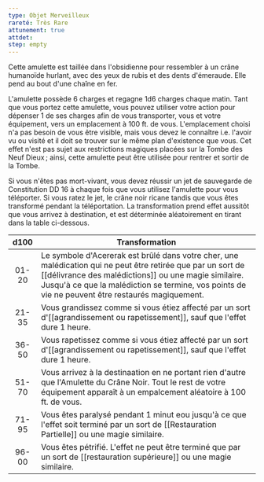 ```yaml
---
type: Objet Merveilleux
rareté: Très Rare
attunement: true
attdet:
step: empty
---
```


Cette amulette est taillée dans l'obsidienne pour ressembler à un crâne humanoïde hurlant, avec des yeux de rubis et des dents d'émeraude. Elle pend au bout d'une chaîne en fer.

L'amulette possède 6 charges et regagne 1d6 charges chaque matin. Tant que vous portez cette amulette, vous pouvez utiliser votre action pour dépenser 1 de ses charges afin de vous transporter, vous et votre équipement, vers un emplacement à 100 ft. de vous. L'emplacement choisi n'a pas besoin de vous être visible, mais vous devez le connaître i.e. l'avoir vu ou visité et il doit se trouver sur le même plan d'existence que vous. Cet effet n'est pas sujet aux restrictions magiques placées sur la Tombe des Neuf Dieux ; ainsi, cette amulette peut être utilisée pour rentrer et sortir de la Tombe.

Si vous n'êtes pas mort-vivant, vous devez réussir un jet de sauvegarde de Constitution DD 16 à chaque fois que vous utilisez l'amulette pour vous téléporter. Si vous ratez le jet, le crâne noir ricane tandis que vous êtes transformé pendant la téléportation. La transformation prend effet aussitôt que vous arrivez à destination, et est déterminée aléatoirement en tirant dans la table ci-dessous.

| d100  | Transformation                                                                                                                                                                                                                                                           |
| :---: | ------------------------------------------------------------------------------------------------------------------------------------------------------------------------------------------------------------------------------------------------------------------------ |
| 01-20 | Le symbole d'Acererak est brûlé dans votre cher, une malédication qui ne peut être retirée que par un sort de [[délivrance des malédictions]] ou une magie similaire. Jusqu'à ce que la malédiction se termine, vos points de vie ne peuvent être restaurés magiquement. |
| 21-35 | Vous grandissez comme si vous étiez affecté par un sort d'[[agrandissement ou rapetissement]], sauf que l'effet dure 1 heure.                                                                                                                                            |
| 36-50 | Vous rapetissez comme si vous étiez affecté par un sort d'[[agrandissement ou rapetissement]], sauf que l'effet dure 1 heure.                                                                                                                                            |
| 51-70 | Vous arrivez à la destinaation en ne portant rien d'autre que l'Amulette du Crâne Noir. Tout le rest de votre équipement apparaît à un empalcement aléatoire à 100 ft. de vous.                                                                                          |
| 71-95 | Vous êtes paralysé pendant 1 minut eou jusqu'à ce que l'effet soit terminé par un sort de [[Restauration Partielle]] ou une magie similaire.                                                                                                                             |
| 96-00 | Vous êtes pétrifié. L'effet ne peut être terminé que par un sort de [[restauration supérieure]] ou une magie similaire.                                                                                                                                                  |

